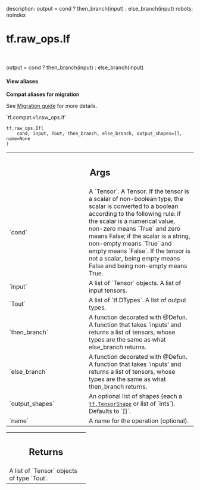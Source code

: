 description: output = cond ? then_branch(input) : else_branch(input)
robots: noindex

# tf.raw_ops.If

<!-- Insert buttons and diff -->

<table class="tfo-notebook-buttons tfo-api nocontent" align="left">

</table>



output = cond ? then_branch(input) : else_branch(input)


<section class="expandable">
  <h4 class="showalways">View aliases</h4>
  <p>
<b>Compat aliases for migration</b>
<p>See
<a href="https://www.tensorflow.org/guide/migrate">Migration guide</a> for
more details.</p>
<p>`tf.compat.v1.raw_ops.If`</p>
</p>
</section>

<pre class="devsite-click-to-copy prettyprint lang-py tfo-signature-link">
<code>tf.raw_ops.If(
    cond, input, Tout, then_branch, else_branch, output_shapes=[], name=None
)
</code></pre>



<!-- Placeholder for "Used in" -->


<!-- Tabular view -->
 <table class="responsive fixed orange">
<colgroup><col width="214px"><col></colgroup>
<tr><th colspan="2"><h2 class="add-link">Args</h2></th></tr>

<tr>
<td>
`cond`<a id="cond"></a>
</td>
<td>
A `Tensor`.
A Tensor. If the tensor is a scalar of non-boolean type, the
scalar is converted to a boolean according to the
following rule: if the scalar is a numerical value, non-zero means
`True` and zero means False; if the scalar is a string, non-empty
means `True` and empty means `False`. If the tensor is not a scalar,
being empty means False and being non-empty means True.
</td>
</tr><tr>
<td>
`input`<a id="input"></a>
</td>
<td>
A list of `Tensor` objects. A list of input tensors.
</td>
</tr><tr>
<td>
`Tout`<a id="Tout"></a>
</td>
<td>
A list of `tf.DTypes`. A list of output types.
</td>
</tr><tr>
<td>
`then_branch`<a id="then_branch"></a>
</td>
<td>
A function decorated with @Defun.
A function that takes 'inputs' and returns a list of tensors, whose
types are the same as what else_branch returns.
</td>
</tr><tr>
<td>
`else_branch`<a id="else_branch"></a>
</td>
<td>
A function decorated with @Defun.
A function that takes 'inputs' and returns a list of tensors, whose
types are the same as what then_branch returns.
</td>
</tr><tr>
<td>
`output_shapes`<a id="output_shapes"></a>
</td>
<td>
An optional list of shapes (each a <a href="../../tf/TensorShape.md"><code>tf.TensorShape</code></a> or list of `ints`). Defaults to `[]`.
</td>
</tr><tr>
<td>
`name`<a id="name"></a>
</td>
<td>
A name for the operation (optional).
</td>
</tr>
</table>



<!-- Tabular view -->
 <table class="responsive fixed orange">
<colgroup><col width="214px"><col></colgroup>
<tr><th colspan="2"><h2 class="add-link">Returns</h2></th></tr>
<tr class="alt">
<td colspan="2">
A list of `Tensor` objects of type `Tout`.
</td>
</tr>

</table>

